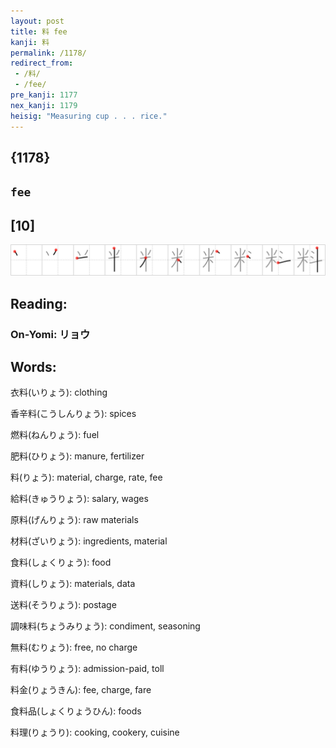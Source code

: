```yaml
---
layout: post
title: 料 fee
kanji: 料
permalink: /1178/
redirect_from:
 - /料/
 - /fee/
pre_kanji: 1177
nex_kanji: 1179
heisig: "Measuring cup . . . rice."
---
```


## {1178}

## `fee`

## [10]

<div class="stroke"><img src="../images/E69699.png" /></div>

## Reading:

### On-Yomi: リョウ

## Words:

衣料(いりょう): clothing

香辛料(こうしんりょう): spices

燃料(ねんりょう): fuel

肥料(ひりょう): manure, fertilizer

料(りょう): material, charge, rate, fee

給料(きゅうりょう): salary, wages

原料(げんりょう): raw materials

材料(ざいりょう): ingredients, material

食料(しょくりょう): food

資料(しりょう): materials, data

送料(そうりょう): postage

調味料(ちょうみりょう): condiment, seasoning

無料(むりょう): free, no charge

有料(ゆうりょう): admission-paid, toll

料金(りょうきん): fee, charge, fare

食料品(しょくりょうひん): foods

料理(りょうり): cooking, cookery, cuisine
